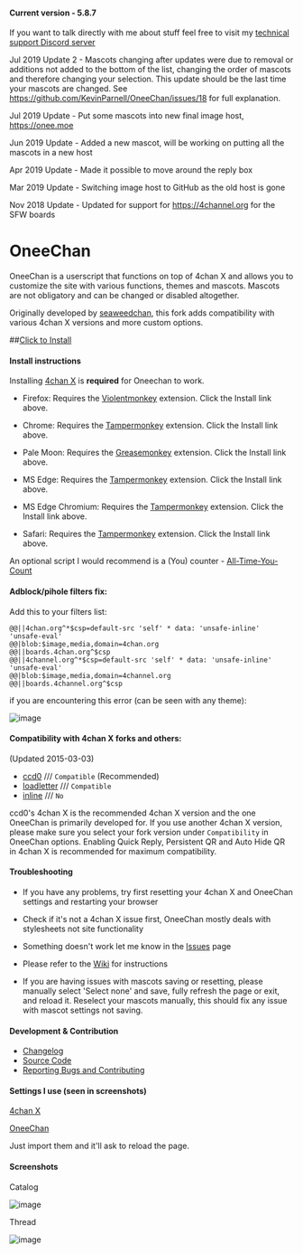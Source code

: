 #### Current version - 5.8.7

If you want to talk directly with me about stuff feel free to visit my [technical support Discord server](https://discord.gg/BPxUHXj)

Jul 2019 Update 2 - Mascots changing after updates were due to removal or additions not added to the bottom of the list, changing the order of mascots and therefore changing your selection. This update should be the last time your mascots are changed. See https://github.com/KevinParnell/OneeChan/issues/18 for full explanation. 

Jul 2019 Update - Put some mascots into new final image host, https://onee.moe

Jun 2019 Update - Added a new mascot, will be working on putting all the mascots in a new host

Apr 2019 Update - Made it possible to move around the reply box

Mar 2019 Update - Switching image host to GitHub as the old host is gone

Nov 2018 Update - Updated for support for https://4channel.org for the SFW boards


OneeChan
====

OneeChan is a userscript that functions on top of 4chan X and allows you to customize the site with various functions, themes and mascots. Mascots are not obligatory and can be changed or disabled altogether.

Originally developed by [seaweedchan](https://github.com/seaweedchan), this fork adds compatibility with various 4chan X versions and more custom options.


##[Click to Install](https://github.com/KevinParnell/OneeChan/raw/master/builds/OneeChan.user.js)


#### Install instructions

Installing [4chan X](https://github.com/ccd0/4chan-x) is **required** for Oneechan to work.

- Firefox: Requires the [Violentmonkey](https://addons.mozilla.org/en-US/firefox/addon/violentmonkey/) extension. Click the Install link above.

- Chrome: Requires the [Tampermonkey](https://chrome.google.com/webstore/detail/tampermonkey/dhdgffkkebhmkfjojejmpbldmpobfkfo?hl) extension. Click the Install link above.

- Pale Moon: Requires the [Greasemonkey](https://addons.mozilla.org/en-US/firefox/addon/greasemonkey/versions/?page=2#version-1.15.1-signed) extension. Click the Install link above.

- MS Edge: Requires the [Tampermonkey](https://www.microsoft.com/store/apps/9NBLGGH5162S) extension. Click the Install link above.

- MS Edge Chromium: Requires the [Tampermonkey](https://www.microsoft.com/en-us/microsoft-edge/insider-addons/detail/iikmkjmpaadaobahmlepeloendndfphd) extension. Click the Install link above.

- Safari: Requires the [Tampermonkey](https://safari-extensions.apple.com/details/?id=net.tampermonkey.safari-G3XV72R5TC) extension. Click the Install link above.

An optional script I would recommend is a (You) counter - [All-Time-You-Count](https://github.com/KevinParnell/All-time-You-count)

#### Adblock/pihole filters fix:

Add this to your filters list:

```
@@||4chan.org^*$csp=default-src 'self' * data: 'unsafe-inline' 'unsafe-eval'
@@|blob:$image,media,domain=4chan.org
@@||boards.4chan.org^$csp
@@||4channel.org^*$csp=default-src 'self' * data: 'unsafe-inline' 'unsafe-eval'
@@|blob:$image,media,domain=4channel.org
@@||boards.4channel.org^$csp 
```

if you are encountering this error (can be seen with any theme):

![image](https://raw.githubusercontent.com/KevinParnell/OneeChan/master/images/1543173395179.png)

#### Compatibility with 4chan X forks and others:

(Updated 2015-03-03)

- [ccd0](https://github.com/ccd0/4chan-x) /// `Compatible` (Recommended)
- [loadletter](https://github.com/loadletter/4chan-x) /// `Compatible`
- [inline](https://boards.4chan.org/) /// `No`

ccd0's 4chan X is the recommended 4chan X version and the one OneeChan is primarily developed for. If you use another 4chan X version, please make sure you select your fork version under `Compatibility` in OneeChan options. Enabling Quick Reply, Persistent QR and Auto Hide QR in 4chan X is recommended for maximum compatibility.


#### Troubleshooting

- If you have any problems, try first resetting your 4chan X and OneeChan settings and restarting your browser

- Check if it's not a 4chan X issue first, OneeChan mostly deals with stylesheets not site functionality

- Something doesn't work let me know in the [Issues](https://github.com/KevinParnell/OneeChan/issues) page

- Please refer to the [Wiki](https://github.com/KevinParnell/OneeChan/wiki) for instructions

- If you are having issues with mascots saving or resetting, please manually select 'Select none' and save, fully refresh the page or exit, and reload it. Reselect your mascots manually, this should fix any issue with mascot settings not saving.

#### Development & Contribution

- [Changelog](https://github.com/KevinParnell/OneeChan/blob/master/CHANGELOG.md)
- [Source Code](https://github.com/KevinParnell/OneeChan)
- [Reporting Bugs and Contributing](https://github.com/KevinParnell/OneeChan/blob/master/CONTRIBUTING.md)

#### Settings I use (seen in screenshots)

[4chan X](https://kevinparnell.dev/eloper/4chan%20X%20v1.14.7.4-1559932978329.json)

[OneeChan](https://kevinparnell.dev/eloper/OneeChan%20v5.7.7%20Settings.json)

Just import them and it'll ask to reload the page.

#### Screenshots

Catalog

![image](https://raw.githubusercontent.com/KevinParnell/OneeChan/master/images/catalog.png)

Thread

![image](https://raw.githubusercontent.com/KevinParnell/OneeChan/master/images/thread.png)
